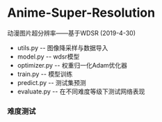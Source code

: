 # Anime-Super-Resolution
动漫图片超分辨率——基于WDSR (2019-4-30)
- utils.py -- 图像降采样与数据导入
- model.py -- wdsr模型
- optimizer.py -- 权重归一化Adam优化器
- train.py -- 模型训练
- predict.py -- 测试集预测
- evaluate.py -- 在不同难度等级下测试网络表现
### 难度测试
